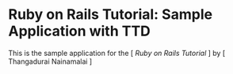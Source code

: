 # Ruby on Rails Tutorial: Sample Application with TTD

This is the sample application for the [ *Ruby on Rails Tutorial* ] by [ Thangadurai Nainamalai ]